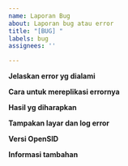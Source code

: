 ```yaml
---
name: Laporan Bug
about: Laporan bug atau error
title: "[BUG] "
labels: bug
assignees: ''

---
```


**Jelaskan error yg dialami**
<!--
Berikan keterangan yg jelas dan singkat mengenai error yg dialami. 
Pastikan error ini juga ditemukan di https://demo.opensid.or.id (untuk RIlis Umum) atau di https://berputar.opensid.or.id (untuk RIlis Premium).
-->



**Cara untuk mereplikasi errornya**
<!--
Langkah untuk mereplikasi error yg dialami, misalnya:
1. Pergi ke halaman '...'
2. Klik tombol '....'
3. Gulir ke bawah sampai '....'
4. Lihat error
-->


**Hasil yg diharapkan**
<!--
Berikan keterangan yg jelas dan singkat apa hasil yg diharapkan.
-->

**Tampakan layar dan log error**
<!--
Lampirkan tampakan layar yg menjelaskan permasalahan.
Lampirkan isi file di folder `logs` atau tampakan error di console inspector browser.
-->


**Versi OpenSID**
<!--
Error ini terjadi di rilis/versi berapa: Rilis umum (mis. v21.03) atau premium (v21.03-premium)?
-->


**Informasi tambahan**
<!--
Penjelasan lain yg dapat membantu.
-->
